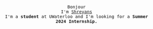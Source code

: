 <p align="center">
  <br>
  <br>
  <samp>Bonjour</samp>
  <br>
  <samp>I'm <a target="_blank" href="https://sdey.dev/">Shreyans</a></samp>
    <br>
  <samp>I'm a <b>student</b> at UWaterloo and I'm looking for a <b>Summer 2024 Internship.</b></a></samp>
  <br>
</p>
